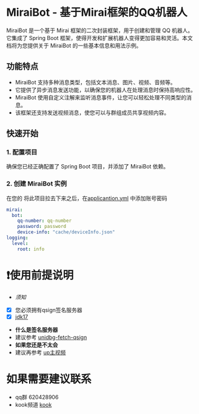 # MiraiBot - 基于Mirai框架的QQ机器人

MiraiBot 是一个基于 Mirai 框架的二次封装框架，用于创建和管理 QQ 机器人。它集成了 Spring Boot
框架，使得开发和扩展机器人变得更加容易和灵活。本文档将为您提供关于 MiraiBot 的一些基本信息和用法示例。

## 功能特点

- MiraiBot 支持多种消息类型，包括文本消息、图片、视频、音频等。
- 它提供了异步消息发送功能，以确保您的机器人在处理消息时保持高响应性。
- MiraiBot 使用自定义注解来监听消息事件，让您可以轻松处理不同类型的消息。
- 该框架还支持发送视频消息，使您可以与群组成员共享视频内容。

## 快速开始

### 1. 配置项目

确保您已经正确配置了 Spring Boot 项目，并添加了 MiraiBot 依赖。

### 2. 创建 MiraiBot 实例

在您的 将此项目拉去下来之后，在[applicantion.yml](src/main/resources/application.yml) 中添加账号密码

``` yaml
mirai:
  bot:
    qq-number: qq-number
    password: password
    device-info: "cache/deviceInfo.json"
logging:
  level:
    root: info
```

# ❗使用前提说明

- *须知*
- [x] 您必须拥有qsign签名服务器
- [x] [jdk17](https://jdk.java.net/java-se-ri/17)
- **什么是签名服务器**
- 建议参考 [unidbg-fetch-qsign](https://github.com/fuqiuluo/unidbg-fetch-qsign)
- **如果您还是不太会**
- 建议再参考 [up主视频](https://space.bilibili.com/372636169?spm_id_from=333.1007.0.0)

# 如果需要建议联系

- qq群 620428906
- kook频道 [kook](https://kook.top/1069PT)
